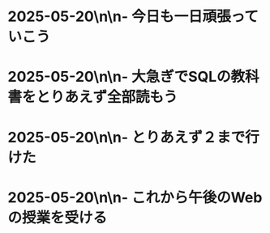 # 2025-05-20\n\n- 今日も一日頑張っていこう
# 2025-05-20\n\n- 大急ぎでSQLの教科書をとりあえず全部読もう
# 2025-05-20\n\n- とりあえず２まで行けた
# 2025-05-20\n\n- これから午後のWebの授業を受ける
